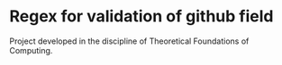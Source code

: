 # Regex for validation of github field

Project developed in the discipline of Theoretical Foundations of Computing.

